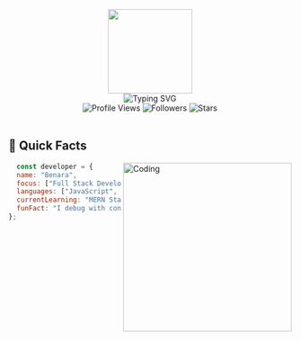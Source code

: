 <div align="center">
  <img height="150" src="https://github.com/7oSkaaa/7oSkaaa/blob/main/Images/about_me.gif?raw=true"/>
</div>

<div align="center">
  <img src="https://readme-typing-svg.herokuapp.com?font=Fira+Code&pause=1000&color=00FF00&center=true&vCenter=true&width=600&height=100&lines=Hi+👋,+I'm+Dasun;Full+Stack+Developer;Tech+Enthusiast;Always+Learning+New+Things" alt="Typing SVG" />
</div>

<div align="center">
  <img src="https://komarev.com/ghpvc/?username=Dreaming-Bee&style=for-the-badge&color=00ff00" alt="Profile Views" />
  <img src="https://img.shields.io/github/followers/Dreaming-Bee?style=for-the-badge&color=00ff00" alt="Followers" />
  <img src="https://img.shields.io/github/stars/Dreaming-Bee?style=for-the-badge&color=00ff00" alt="Stars" />
</div>

<br>

## 🚀 Quick Facts

<img align="right" alt="Coding" width="300" src="https://i.pinimg.com/originals/81/17/8b/81178b47a8598f0c81c4799f2cdd4057.gif">

```javascript
  const developer = {
  name: "Benara",
  focus: ["Full Stack Development",],
  languages: ["JavaScript", "TypeScript", "Dart", "Java"],
  currentLearning: "MERN Stack",
  funFact: "I debug with console.log and refuse to admit it"
};
